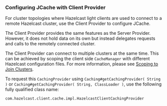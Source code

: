 

### Configuring JCache with Client Provider

For cluster topologies where Hazelcast light clients are used to connect to a remote Hazelcast cluster, use the Client Provider to configure JCache.

The Client Provider provides the same features as the Server Provider. However, it does not hold data on its own but instead delegates requests and calls to the remotely connected cluster.

The Client Provider can connect to multiple clusters at the same time. This can be achieved by scoping the client side
`CacheManager` with different Hazelcast configuration files. For more information, please see
[Scoping to Join Clusters](#scoping-to-join-clusters).

To request this `CachingProvider` using `Caching#getCachingProvider( String )` or
`Caching#getCachingProvider( String, ClassLoader )`, use the following fully qualified class name:

```plain
com.hazelcast.client.cache.impl.HazelcastClientCachingProvider
```

